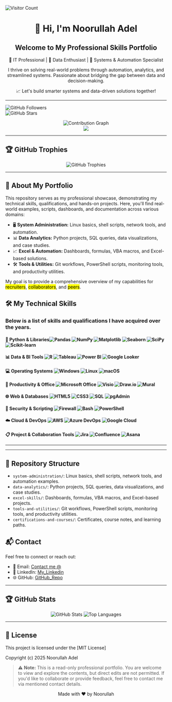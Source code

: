 ![Visitor Count](https://visitor-badge.laobi.icu/badge?page_id=nad-web.noorulllah-adel-professional-portfolio)


<div align="center">
  <h1>👋 Hi, I'm Noorullah Adel </h1>
    <h2> Welcome to My Professional Skills Portfolio </h2>
  <p>
    🎯 IT Professional | 🧠 Data Enthusiast | 🔧 Systems & Automation Specialist
  </p>
  <p>
    I thrive on solving real-world problems through automation, analytics, and streamlined systems.  
    Passionate about bridging the gap between data and decision-making.
  </p>
  <p>
    📈 Let's build smarter systems and data-driven solutions together!
  </p>
</div>

---
![GitHub Followers](https://img.shields.io/github/followers/nad-web?style=social)  
![GitHub Stars](https://img.shields.io/github/stars/nad-web?style=social)

<div align="center">
  <img src="https://github-readme-activity-graph.vercel.app/graph?username=nad-web&theme=tokyo-night" alt="Contribution Graph"/>
</div>

<div align="center">
  <img src="https://skillicons.dev/icons?i=python,linux,aws,azure,git,pandas,sql,tableau,powerbi" />
</div>

---
## 🏆 GitHub Trophies

<div align="center">
  <img src="https://github-profile-trophy.vercel.app/?username=nad-web&theme=gruvbox&no-bg=true&no-frame=true&column=7" alt="GitHub Trophies" />
</div>

---

## 🚀 About My Portfolio

This repository serves as my professional showcase, demonstrating my technical skills, qualifications, and hands-on projects. Here, you'll find real-world examples, scripts, dashboards, and documentation across various domains:

- 🖥️ **System Administration:** Linux basics, shell scripts, network tools, and automation.
- 📊 **Data Analytics:** Python projects, SQL queries, data visualizations, and case studies.
- 📈 **Excel & Automation:** Dashboards, formulas, VBA macros, and Excel-based solutions.
- 🛠️ **Tools & Utilities:** Git workflows, PowerShell scripts, monitoring tools, and productivity utilities.

My goal is to provide a comprehensive overview of my capabilities for <mark>recruiters</mark>, <mark>collaborators</mark>, and <mark>peers</mark>.

## 🛠️ My Technical Skills

### Below is a list of skills and qualifications I have acquired over the years. 
#### 🐍 Python & Libraries![Pandas](https://img.shields.io/badge/Pandas-150458?logo=pandas&logoColor=white) ![NumPy](https://img.shields.io/badge/NumPy-013243?logo=numpy&logoColor=white) ![Matplotlib](https://img.shields.io/badge/Matplotlib-11557C?logo=matplotlib&logoColor=white) ![Seaborn](https://img.shields.io/badge/Seaborn-3776AB?logo=python&logoColor=white) ![SciPy](https://img.shields.io/badge/SciPy-8CAAE6?logo=scipy&logoColor=white) ![Scikit-learn](https://img.shields.io/badge/Scikit--learn-F7931E?logo=scikit-learn&logoColor=white)


#### 📊 Data & BI Tools ![R](https://img.shields.io/badge/R-276DC3?logo=r&logoColor=white) ![Tableau](https://img.shields.io/badge/Tableau-E97627?logo=tableau&logoColor=white) ![Power BI](https://img.shields.io/badge/PowerBI-F2C811?logo=powerbi&logoColor=black) ![Google Looker](https://img.shields.io/badge/Looker-4285F4?logo=looker&logoColor=white)

#### 💻 Operating Systems ![Windows](https://img.shields.io/badge/Windows-0078D6?logo=windows&logoColor=white) ![Linux](https://img.shields.io/badge/Linux-FCC624?logo=linux&logoColor=black) ![macOS](https://img.shields.io/badge/macOS-000000?logo=apple&logoColor=white)
#### 🧰 Productivity & Office ![Microsoft Office](https://img.shields.io/badge/Microsoft_Office-D83B01?logo=microsoftoffice&logoColor=white) ![Visio](https://img.shields.io/badge/Microsoft_Visio-3955A3?logo=microsoftvisio&logoColor=white) ![Draw.io](https://img.shields.io/badge/Draw.io-F08705?logo=diagramsdotnet&logoColor=white) ![Mural](https://img.shields.io/badge/Mural-FF4088?logo=mural&logoColor=white)

#### 🌐 Web & Databases ![HTML5](https://img.shields.io/badge/HTML5-E34F26?logo=html5&logoColor=white) ![CSS3](https://img.shields.io/badge/CSS3-1572B6?logo=css3&logoColor=white) ![SQL](https://img.shields.io/badge/SQL-4479A1?logo=postgresql&logoColor=white) ![pgAdmin](https://img.shields.io/badge/pgAdmin-336791?logo=postgresql&logoColor=white)

#### 🔐 Security & Scripting ![Firewall](https://img.shields.io/badge/Firewall-E34F26?logo=firefoxbrowser&logoColor=white) ![Bash](https://img.shields.io/badge/Bash-4EAA25?logo=gnubash&logoColor=white) ![PowerShell](https://img.shields.io/badge/PowerShell-5391FE?logo=powershell&logoColor=white)

#### ☁️ Cloud & DevOps ![AWS](https://img.shields.io/badge/AWS-232F3E?logo=amazonaws&logoColor=white) ![Azure DevOps](https://img.shields.io/badge/Azure_DevOps-0078D7?logo=azuredevops&logoColor=white) ![Google Cloud](https://img.shields.io/badge/Google_Cloud-4285F4?logo=googlecloud&logoColor=white)

#### 📋 Project & Collaboration Tools ![Jira](https://img.shields.io/badge/Jira-0052CC?logo=jira&logoColor=white) ![Confluence](https://img.shields.io/badge/Confluence-172B4D?logo=confluence&logoColor=white) ![Asana](https://img.shields.io/badge/Asana-273347?logo=asana&logoColor=white)

---
<!---
## ✨ Featured Projects

Here are some projects that best highlight my skills and problem-solving approach. Click on any project to explore its dedicated repository for more details, code, and demonstrations.

### 📈 Project Title 1: Automated Data Dashboard
*   **Description:** Developed an automated Python script to extract, transform, and load sales data from disparate sources into a centralized database, then visualized key metrics using Power BI. This reduced manual reporting time by 70% and improved decision-making accuracy.
*   **Technologies:** Python (Pandas, NumPy), SQL, Power BI, Azure DevOps.
*   **Live Demo/Report:** [Link to Power BI Report / Screenshot / GIF] (Optional)
*   **Repository:** [Link to Project 1 Repo](https://github.com/noorullah-adel/project-1-repo)

### 🖥️ Project Title 2: Linux Server Hardening Script
*   **Description:** Created a comprehensive Bash script to automate the hardening of Linux servers, including firewall configuration, user management, and security updates. This project significantly enhanced server security posture and compliance.
*   **Technologies:** Bash, Linux, FirewallD/UFW, Git.
*   **Repository:** [Link to Project 2 Repo](https://github.com/noorullah-adel/project-2-repo)

### 📊 Project Title 3: Predictive Maintenance Model
*   **Description:** Built a machine learning model using Scikit-learn to predict equipment failures based on sensor data. The model achieved 92% accuracy, enabling proactive maintenance and reducing downtime.
*   **Technologies:** Python (Scikit-learn, Matplotlib, Seaborn), Jupyter Notebook, AWS S3.
*   **Repository:** [Link to Project 3 Repo](https://github.com/noorullah-adel/project-3-repo)

---
--->
---

## 📂 Repository Structure

- `system-administration/`: Linux basics, shell scripts, network tools, and automation examples.
- `data-analytics/`: Python projects, SQL queries, data visualizations, and case studies.
- `excel-skills/`: Dashboards, formulas, VBA macros, and Excel-based projects.
- `tools-and-utilities/`: Git workflows, PowerShell scripts, monitoring tools, and productivity utilities.
- `certifications-and-courses/`: Certificates, course notes, and learning paths.


## 📬 Contact

Feel free to connect or reach out:

- 📧 Email: [Contact me @](adel.noorullah@yahoo.com)
- 💼 LinkedIn: [My_Linkedin](http://www.linkedin.com/in/noorullah-adel-a8715824)
- 🌐 GitHub: [GitHub_Repo](github.com/nad-web)

---

## 🏆 GitHub Stats

<div align="center">

  <img src="https://github-readme-stats.vercel.app/api?username=nad-web&show_icons=true&theme=dark&hide_border=true&count_private=true" alt="GitHub Stats" />
  <img src="https://github-readme-stats.vercel.app/api/top-langs/?username=nad-web&layout=compact&theme=dark&hide_border=true" alt="Top Languages" />
</div>

---



## 📄 License

This project is licensed under the [MIT License]

Copyright (c) 2025 Noorullah Adel
> ⚠️ **Note:** This is a read-only professional portfolio. You are welcome to view and explore the contents, but direct edits are not permitted. If you'd like to collaborate or provide feedback, feel free to contact me via mentioned contact details.

<div align="center">
  <p>Made with ❤️ by Noorullah </p>
</div>

